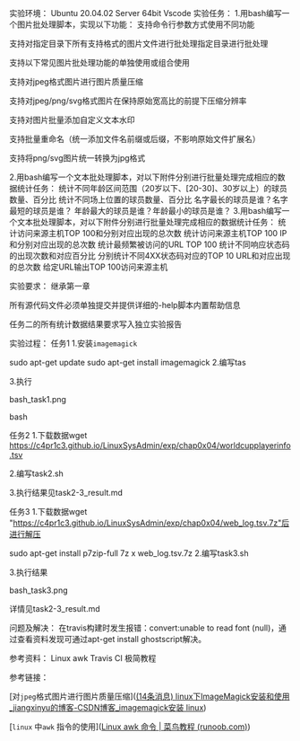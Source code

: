 实验环境：
Ubuntu 20.04.02 Server 64bit
Vscode
实验任务：
1.用bash编写一个图片批处理脚本，实现以下功能：
 支持命令行参数方式使用不同功能

 支持对指定目录下所有支持格式的图片文件进行批处理指定目录进行批处理

 支持以下常见图片批处理功能的单独使用或组合使用

支持对jpeg格式图片进行图片质量压缩

支持对jpeg/png/svg格式图片在保持原始宽高比的前提下压缩分辨率

支持对图片批量添加自定义文本水印

支持批量重命名（统一添加文件名前缀或后缀，不影响原始文件扩展名）

支持将png/svg图片统一转换为jpg格式

2.用bash编写一个文本批处理脚本，对以下附件分别进行批量处理完成相应的数据统计任务：
 统计不同年龄区间范围（20岁以下、[20-30]、30岁以上）的球员数量、百分比
 统计不同场上位置的球员数量、百分比
 名字最长的球员是谁？名字最短的球员是谁？
 年龄最大的球员是谁？年龄最小的球员是谁？
3.用bash编写一个文本批处理脚本，对以下附件分别进行批量处理完成相应的数据统计任务：
 统计访问来源主机TOP 100和分别对应出现的总次数
 统计访问来源主机TOP 100 IP和分别对应出现的总次数
 统计最频繁被访问的URL TOP 100
 统计不同响应状态码的出现次数和对应百分比
 分别统计不同4XX状态码对应的TOP 10 URL和对应出现的总次数
 给定URL输出TOP 100访问来源主机

实验要求：
继承第一章

所有源代码文件必须单独提交并提供详细的-help脚本内置帮助信息

任务二的所有统计数据结果要求写入独立实验报告

实验过程：
任务1
1.安装`imagemagick`

sudo apt-get update
sudo apt-get install imagemagick
2.编写tas

3.执行

bash_task1.png

bash

任务2
1.下载数据wget https://c4pr1c3.github.io/LinuxSysAdmin/exp/chap0x04/worldcupplayerinfo.tsv

2.编写task2.sh

3.执行结果见task2-3_result.md

任务3
1.下载数据wget "https://c4pr1c3.github.io/LinuxSysAdmin/exp/chap0x04/web_log.tsv.7z"后进行解压

 sudo apt-get install p7zip-full
 7z x web_log.tsv.7z 
2.编写task3.sh

3.执行结果

bash_task3.png

详情见task2-3_result.md

问题及解决：
在travis构建时发生报错：convert:unable to read font (null)，通过查看资料发现可通过apt-get install ghostscript解决。

参考资料：
Linux awk
Travis CI 极简教程




























参考链接：

[对`jpeg`格式图片进行图片质量压缩]([(14条消息) linux下ImageMagick安装和使用_jiangxinyu的博客-CSDN博客_imagemagick安装 linux](https://blog.csdn.net/jiangxinyu/article/details/1698997))

[`linux` 中`awk` 指令的使用]([Linux awk 命令 | 菜鸟教程 (runoob.com)](https://www.runoob.com/linux/linux-comm-awk.html))




